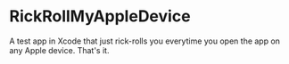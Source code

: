 # RickRollMyAppleDevice
A test app in Xcode that just rick-rolls you everytime you open the app on any Apple device. That's it.
